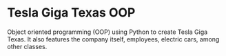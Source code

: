 # Tesla Giga Texas OOP
Object oriented programming (OOP) using Python to create Tesla Giga Texas. It also features the company itself, employees, electric cars, among other classes.
